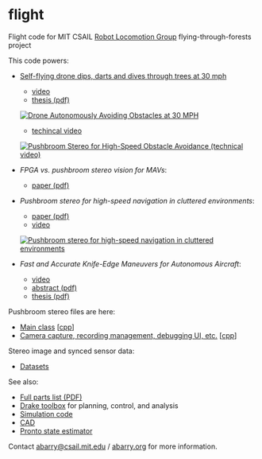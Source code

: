 flight
======

Flight code for MIT CSAIL [Robot Locomotion Group](https://groups.csail.mit.edu/locomotion/index.html) flying-through-forests project

This code powers:

* [Self-flying drone dips, darts and dives through trees at 30 mph](http://www.csail.mit.edu/drone_flies_through_forest_at_30_mph)
  * [video](https://www.youtube.com/watch?v=_qah8oIzCwk)
  * [thesis (pdf)](http://groups.csail.mit.edu/robotics-center/public_papers/Barry16.pdf)
  
  [![Drone Autonomously Avoiding Obstacles at 30 MPH](http://img.youtube.com/vi/_qah8oIzCwk/0.jpg)](https://www.youtube.com/watch?v=_qah8oIzCwk)

  * [techincal video](https://www.youtube.com/watch?v=iksfHQkkq88)
  
  [![Pushbroom Stereo for High-Speed Obstacle Avoidance (technical video)](http://img.youtube.com/vi/iksfHQkkq88/0.jpg)](https://www.youtube.com/watch?v=iksfHQkkq88)

* *FPGA vs. pushbroom stereo vision for MAVs*:
  * [paper (pdf)](http://groups.csail.mit.edu/robotics-center/public_papers/Barry15a.pdf)

* *Pushbroom stereo for high-speed navigation in cluttered environments*:
  * [paper (pdf)](http://groups.csail.mit.edu/robotics-center/public_papers/Barry15.pdf)
  * [video](https://www.youtube.com/watch?v=cZE01bJIgvQ)

  [![Pushbroom stereo for high-speed navigation in cluttered environments](http://img.youtube.com/vi/cZE01bJIgvQ/0.jpg)](https://www.youtube.com/watch?v=cZE01bJIgvQ)


* *Fast and Accurate Knife-Edge Maneuvers for Autonomous Aircraft*:
  * [video](https://www.youtube.com/watch?v=voN9CCmzxYk)
  * [abstract (pdf)](http://groups.csail.mit.edu/robotics-center/public_papers/Barry14.pdf)
  * [thesis (pdf)](http://groups.csail.mit.edu/robotics-center/public_papers/Barry12a.pdf)

Pushbroom stereo files are here:
  * [Main class](https://github.com/andybarry/flight/blob/master/sensors/stereo/pushbroom-stereo.hpp) [[cpp](https://github.com/andybarry/flight/blob/master/sensors/stereo/pushbroom-stereo.cpp)]
  * [Camera capture, recording management, debugging UI, etc.](https://github.com/andybarry/flight/blob/master/sensors/stereo/pushbroom-stereo-main.hpp) [[cpp](https://github.com/andybarry/flight/blob/master/sensors/stereo/pushbroom-stereo-main.cpp)]
  
Stereo image and synced sensor data:
 * [Datasets](https://drive.google.com/drive/folders/0B504R2Bs0QpzcVlBRXhsREVLMFE)

See also:
  * [Full parts list (PDF)](https://github.com/andybarry/flight-cad/blob/master/TBSC/PartsList.pdf)
  * [Drake toolbox](http://drake.mit.edu) for planning, control, and analysis
  * [Simulation code](https://github.com/andybarry/simflight)
  * [CAD](https://github.com/andybarry/flight-cad/tree/master/TBSC)
  * [Pronto state estimator](https://github.com/ipab-slmc/pronto-distro)

Contact <abarry@csail.mit.edu> / [abarry.org](http://abarry.org) for more information.
